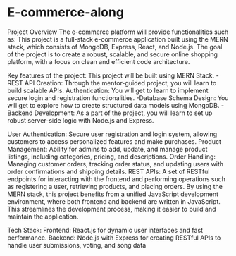 # E-commerce-along
Project Overview
The e-commerce platform will provide functionalities such as:
This project is a full-stack e-commerce application built using the MERN stack, which consists of MongoDB, Express, React, and Node.js. The goal of the project is to create a robust, scalable, and secure online shopping platform, with a focus on clean and efficient code architecture.


Key features of the project:
This project will be built using MERN Stack.
-REST API Creation: Through the mentor-guided project, you will learn to build scalable APIs.
Authentication: You will get to learn to implement secure login and registration functionalities. -Database Schema Design: You will get to explore how to create structured data models using MongoDB.
-Backend Development: As a part of the project, you will learn to set up robust server-side logic with Node.js and Express.

User Authentication: Secure user registration and login system, allowing customers to access personalized features and make purchases.
Product Management: Ability for admins to add, update, and manage product listings, including categories, pricing, and descriptions.
Order Handling: Managing customer orders, tracking order status, and updating users with order confirmations and shipping details.
REST APIs: A set of RESTful endpoints for interacting with the frontend and performing operations such as registering a user, retrieving products, and placing orders.
By using the MERN stack, this project benefits from a unified JavaScript development environment, where both frontend and backend are written in JavaScript. This streamlines the development process, making it easier to build and maintain the application.

Tech Stack:
Frontend: React.js for dynamic user interfaces and fast performance.
Backend: Node.js with Express for creating RESTful APIs to handle user submissions, voting, and song data

